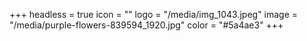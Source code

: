 +++
headless = true
icon = ""
logo = "/media/img_1043.jpeg"
image = "/media/purple-flowers-839594_1920.jpg"
color = "#5a4ae3"
+++
